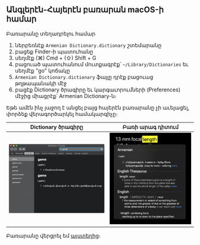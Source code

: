 ## Անգլերէն-Հայերէն բառարան macOS-ի համար

Բառարանը տեղադրելու համար
1. ներբեռնէք ``Armenian Dictionary.dictionary`` շտեմարանը
2. բացեք Finder-ի պատուհանը
3. սեղմէք (⌘) Cmd + (⇧) Shift + G 
4. բացուած պատուհանում մուտքագրէք՝ ``~/Library/Dictionaries`` եւ սեղմէք "go" կոճակը
3. ``Armenian Dictionary.dictionary`` ֆայլը դրէք բացուաց թղթապանակի մէջ
5. բացէք Dictionary ծրագիրը եւ կարգաւորումների (Preferences) մէջից միացրէք՝ Armenian Dictionary-ն։

Եթե ամէն ինչ յաջող է անցել բայց հայերէն բառարանը չի աւելացել, փորձեք վերագործարկել համակարգիչը։

Dictionary ծրագիրը | Բառի արագ դիտում
------------ | -------------
![Image of Yaktocat](/images/img_1.png) | ![Image of Yaktocat](/images/img_2.png)

Բառարանը վերցրել եմ [այստեղից](https://github.com/norayr/baratian_dictionary)։
